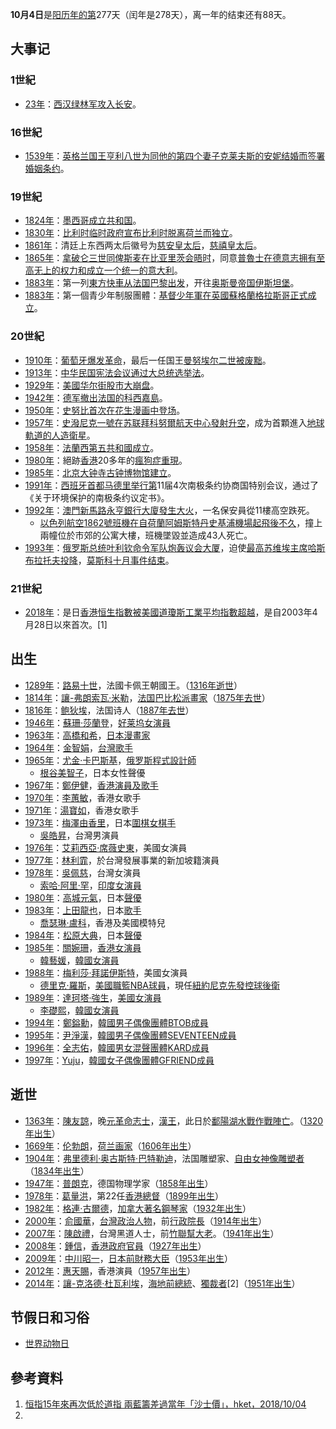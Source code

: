 **10月4日**是[阳历年的第](../Page/阳历.md "wikilink")277天（闰年是278天），离一年的结束还有88天。

## 大事记

### 1世紀

  - [23年](../Page/23年.md "wikilink")：[西汉](../Page/西汉.md "wikilink")[绿林军攻入](../Page/绿林.md "wikilink")[长安](../Page/长安.md "wikilink")。

### 16世紀

  - [1539年](../Page/1539年.md "wikilink")：[英格兰国王](../Page/英格兰.md "wikilink")[亨利八世为同他的第四个妻子克莱夫斯的安妮结婚而签署](../Page/亨利八世.md "wikilink")[婚姻条约](../Page/婚姻条约.md "wikilink")。

### 19世紀

  - [1824年](../Page/1824年.md "wikilink")：[墨西哥成立共和国](../Page/墨西哥.md "wikilink")。
  - [1830年](../Page/1830年.md "wikilink")：[比利时临时政府宣布比利时脱离](../Page/比利时.md "wikilink")[荷兰而](../Page/荷兰.md "wikilink")[独立](../Page/比利時獨立.md "wikilink")。
  - [1861年](../Page/1861年.md "wikilink")：清廷上东西两太后徽号为[慈安皇太后](../Page/慈安太后.md "wikilink")，[慈禧皇太后](../Page/慈禧太后.md "wikilink")。
  - [1865年](../Page/1865年.md "wikilink")：[拿破仑三世同](../Page/拿破仑三世.md "wikilink")[俾斯麦在](../Page/奥托·冯·俾斯麦.md "wikilink")[比亚里茨会晤时](../Page/比亚里茨.md "wikilink")，同意[普魯士在德意志拥有至高无上的权力和成立一个统一的](../Page/普魯士.md "wikilink")[意大利](../Page/意大利.md "wikilink")。
  - [1883年](../Page/1883年.md "wikilink")：第一列[東方快車从](../Page/東方快車.md "wikilink")[法国](../Page/法国.md "wikilink")[巴黎出发](../Page/巴黎.md "wikilink")，开往[奥斯曼帝国](../Page/奥斯曼帝国.md "wikilink")[伊斯坦堡](../Page/伊斯坦堡.md "wikilink")。
  - [1883年](../Page/1883年.md "wikilink")：第一個青少年制服團體：[基督少年軍在英國蘇格蘭格拉斯哥正式成立](../Page/基督少年軍.md "wikilink")。

### 20世紀

  - [1910年](../Page/1910年.md "wikilink")：[葡萄牙爆发革命](../Page/葡萄牙.md "wikilink")，最后一任国王[曼努埃尔二世被废黜](../Page/曼努埃尔二世_\(葡萄牙\).md "wikilink")。
  - [1913年](../Page/1913年.md "wikilink")：[中华民国宪法会议通过大总统选举法](../Page/中华民国宪法会议.md "wikilink")。
  - [1929年](../Page/1929年.md "wikilink")：[美國](../Page/美國.md "wikilink")[华尔街股市大崩盘](../Page/华尔街.md "wikilink")。
  - [1942年](../Page/1942年.md "wikilink")：[德军撤出](../Page/德军.md "wikilink")[法国的](../Page/法国.md "wikilink")[科西嘉島](../Page/科西嘉島.md "wikilink")。
  - [1950年](../Page/1950年.md "wikilink")：[史努比首次在](../Page/史努比.md "wikilink")[花生漫画中登场](../Page/花生漫画.md "wikilink")。
  - [1957年](../Page/1957年.md "wikilink")：[史潑尼克一號在](../Page/史潑尼克一號.md "wikilink")[苏联](../Page/苏联.md "wikilink")[拜科努爾航天中心發射升空](../Page/拜科努爾航天中心.md "wikilink")，成为首顆進入[地球軌道的](../Page/地球軌道.md "wikilink")[人造衛星](../Page/人造衛星.md "wikilink")。
  - [1958年](../Page/1958年.md "wikilink")：[法蘭西第五共和國成立](../Page/法蘭西第五共和國.md "wikilink")。
  - [1980年](../Page/1980年.md "wikilink")：絕跡[香港](../Page/香港.md "wikilink")20多年的[瘋狗症重現](../Page/瘋狗症.md "wikilink")。
  - [1985年](../Page/1985年.md "wikilink")：[北京](../Page/北京.md "wikilink")[大钟寺古钟博物馆建立](../Page/大钟寺.md "wikilink")。
  - [1991年](../Page/1991年.md "wikilink")：[西班牙首都](../Page/西班牙.md "wikilink")[马德里举行第](../Page/马德里.md "wikilink")11届4次南极条约协商国特别会议，通过了《关于环境保护的南极条约议定书》。
  - [1992年](../Page/1992年.md "wikilink")：[澳門](../Page/澳門.md "wikilink")[新馬路](../Page/亞美打利庇盧大馬路.md "wikilink")[永亨銀行大廈發生大火](../Page/澳門永亨銀行大廈.md "wikilink")，一名保安員從11樓高空跌死。
      - [以色列航空](../Page/以色列航空.md "wikilink")[1862號班機在自](../Page/以色列航空1862號班機空難.md "wikilink")[荷蘭](../Page/荷蘭.md "wikilink")[阿姆斯特丹](../Page/阿姆斯特丹.md "wikilink")[史基浦機場起飛後不久](../Page/史基浦機場.md "wikilink")，撞上兩幢位於市郊的公寓大樓，班機墜毀並造成43人死亡。
  - [1993年](../Page/1993年.md "wikilink")：[俄罗斯总统](../Page/俄罗斯总统.md "wikilink")[叶利钦命令军队炮轰](../Page/鲍里斯·叶利钦.md "wikilink")[议会大厦](../Page/白宫_\(莫斯科\).md "wikilink")，迫使[最高苏维埃主席](../Page/俄罗斯联邦最高苏维埃.md "wikilink")[哈斯布拉托夫投降](../Page/鲁斯兰·伊姆拉诺维奇·哈斯布拉托夫.md "wikilink")，[莫斯科十月事件结束](../Page/莫斯科十月事件.md "wikilink")。

### 21世紀

  - [2018年](../Page/2018年.md "wikilink")：是日[香港](../Page/香港.md "wikilink")[恒生指數被](../Page/恒生指數.md "wikilink")[美國](../Page/美國.md "wikilink")[道瓊斯工業平均指數超越](../Page/道瓊斯工業平均指數.md "wikilink")，是自2003年4月28日以來首次。\[1\]

## 出生

  - [1289年](../Page/1289年.md "wikilink")：[路易十世](../Page/路易十世_\(法蘭西\).md "wikilink")，法國卡佩王朝國王。（[1316年逝世](../Page/1316年.md "wikilink")）
  - [1814年](../Page/1814年.md "wikilink")：[讓-弗朗索瓦·米勒](../Page/讓-弗朗索瓦·米勒.md "wikilink")，[法国](../Page/法国.md "wikilink")[巴比松派畫家](../Page/巴比松派.md "wikilink")（[1875年去世](../Page/1875年.md "wikilink")）
  - [1816年](../Page/1816年.md "wikilink")：[鲍狄埃](../Page/欧仁·鲍狄埃.md "wikilink")，法国诗人（[1887年去世](../Page/1887年.md "wikilink")）
  - [1946年](../Page/1946年.md "wikilink")：[蘇珊·莎蘭登](../Page/蘇珊·莎蘭登.md "wikilink")，[好莱坞女演員](../Page/好莱坞.md "wikilink")
  - [1963年](../Page/1963年.md "wikilink")：[高橋和希](../Page/高橋和希.md "wikilink")，[日本漫畫家](../Page/日本.md "wikilink")
  - [1964年](../Page/1964年.md "wikilink")：[金智娟](../Page/金智娟.md "wikilink")，[台灣歌手](../Page/台灣歌手.md "wikilink")
  - [1965年](../Page/1965年.md "wikilink")：[尤金·卡巴斯基](../Page/尤金·卡巴斯基.md "wikilink")，[俄罗斯](../Page/俄罗斯.md "wikilink")[程式設計師](../Page/程序员.md "wikilink")
      - [根谷美智子](../Page/根谷美智子.md "wikilink")，日本女性聲優
  - [1967年](../Page/1967年.md "wikilink")：[鄭伊健](../Page/鄭伊健.md "wikilink")，[香港演員及歌手](../Page/香港.md "wikilink")
  - [1970年](../Page/1970年.md "wikilink")：[李蕙敏](../Page/李蕙敏.md "wikilink")，香港女歌手
  - [1971年](../Page/1971年.md "wikilink")：[湯寶如](../Page/湯寶如.md "wikilink")，香港女歌手
  - [1973年](../Page/1973年.md "wikilink")：[梅澤由香里](../Page/梅澤由香里.md "wikilink")，日本[圍棋女棋手](../Page/圍棋.md "wikilink")
      - [吳皓昇](../Page/吳皓昇.md "wikilink")，台灣男演員
  - [1976年](../Page/1976年.md "wikilink")：[艾莉西亞·席薇史東](../Page/艾莉西亞·席薇史東.md "wikilink")，美國女演員
  - [1977年](../Page/1977年.md "wikilink")：[林利霏](../Page/林利霏.md "wikilink")，於台灣發展事業的新加坡籍演員
  - [1978年](../Page/1978年.md "wikilink")：[吳佩慈](../Page/吳佩慈.md "wikilink")，台灣女演員
      - [索哈·阿里·罕](../Page/索哈·阿里·罕.md "wikilink")，[印度女演員](../Page/印度.md "wikilink")
  - [1980年](../Page/1980年.md "wikilink")：[高城元氣](../Page/高城元氣.md "wikilink")，日本[聲優](../Page/聲優.md "wikilink")
  - [1983年](../Page/1983年.md "wikilink")：[上田龍也](../Page/上田龍也.md "wikilink")，日本[歌手](../Page/歌手.md "wikilink")
      - [喬瑟琳·盧科](../Page/喬瑟琳·盧科.md "wikilink")，香港及美國模特兒
  - [1984年](../Page/1984年.md "wikilink")：[松原大典](../Page/松原大典.md "wikilink")，日本[聲優](../Page/聲優.md "wikilink")
  - [1985年](../Page/1985年.md "wikilink")：[關婉珊](../Page/關婉珊.md "wikilink")，[香港女演員](../Page/香港.md "wikilink")
      - [韓藝媛](../Page/韓藝媛.md "wikilink")，[韓國女演員](../Page/韓國.md "wikilink")
  - [1988年](../Page/1988年.md "wikilink")：[梅利莎·拜諾伊斯特](../Page/梅利莎·拜諾伊斯特.md "wikilink")，美國女演員
      - [德里克·羅斯](../Page/德里克·羅斯.md "wikilink")，[美國職籃](../Page/美國職籃.md "wikilink")[NBA球員](../Page/NBA.md "wikilink")，現任[紐約尼克先發](../Page/紐約尼克.md "wikilink")[控球後衛](../Page/控球後衛.md "wikilink")
  - [1989年](../Page/1989年.md "wikilink")：[達珂塔·強生](../Page/達珂塔·強生.md "wikilink")，[美國女演員](../Page/美國.md "wikilink")
      - [李礎熙](../Page/李礎熙.md "wikilink")，[韓國女演員](../Page/韓國.md "wikilink")
  - [1994年](../Page/1994年.md "wikilink")：[鄭鎰勳](../Page/鄭鎰勳.md "wikilink")，[韓國男子偶像團體](../Page/韓國.md "wikilink")[BTOB成員](../Page/BTOB.md "wikilink")
  - [1995年](../Page/1995年.md "wikilink")：[尹淨漢](../Page/尹淨漢.md "wikilink")，[韓國男子偶像團體](../Page/韓國.md "wikilink")[SEVENTEEN成員](../Page/Seventeen_\(組合\).md "wikilink")
  - [1996年](../Page/1996年.md "wikilink")：[全志佑](../Page/全志佑.md "wikilink")，[韓國男女混聲團體](../Page/韓國.md "wikilink")[KARD成員](../Page/KARD.md "wikilink")
  - [1997年](../Page/1997年.md "wikilink")：[Yuju](../Page/Yuju.md "wikilink")，[韓國女子偶像團體](../Page/韓國.md "wikilink")[GFRIEND成員](../Page/GFRIEND.md "wikilink")

## 逝世

  - [1363年](../Page/1363年.md "wikilink")：[陳友諒](../Page/陳友諒.md "wikilink")，晚[元革命志士](../Page/元朝.md "wikilink")，[漢王](../Page/漢王.md "wikilink")，此日於[鄱陽湖水戰作戰陣亡](../Page/鄱陽湖水戰.md "wikilink")。（[1320年出生](../Page/1320年.md "wikilink")）
  - [1669年](../Page/1669年.md "wikilink")：[伦勃朗](../Page/伦勃朗.md "wikilink")，[荷兰画家](../Page/荷兰.md "wikilink")（[1606年出生](../Page/1606年.md "wikilink")）
  - [1904年](../Page/1904年.md "wikilink")：[弗里德利·奥古斯特·巴特勒迪](../Page/弗里德利·奥古斯特·巴特勒迪.md "wikilink")，法国雕塑家、[自由女神像雕塑者](../Page/自由女神像.md "wikilink")（[1834年出生](../Page/1834年.md "wikilink")）
  - [1947年](../Page/1947年.md "wikilink")：[普朗克](../Page/普朗克.md "wikilink")，德国物理学家（[1858年出生](../Page/1858年.md "wikilink")）
  - [1978年](../Page/1978年.md "wikilink")：[葛量洪](../Page/葛量洪.md "wikilink")，第22任[香港總督](../Page/香港總督.md "wikilink")（[1899年出生](../Page/1899年.md "wikilink")）
  - [1982年](../Page/1982年.md "wikilink")：[格連·古爾德](../Page/格連·古爾德.md "wikilink")，[加拿大著名](../Page/加拿大.md "wikilink")[鋼琴家](../Page/钢琴家.md "wikilink")（[1932年出生](../Page/1932年.md "wikilink")）
  - [2000年](../Page/2000年.md "wikilink")：[俞國華](../Page/俞國華.md "wikilink")，[台灣政治人物](../Page/台灣.md "wikilink")，前[行政院長](../Page/行政院院長.md "wikilink")（[1914年出生](../Page/1914年.md "wikilink")）
  - [2007年](../Page/2007年.md "wikilink")：[陳啟禮](../Page/陳啟禮.md "wikilink")，台灣黑道人士，前[竹聯幫大老](../Page/竹聯幫.md "wikilink")。（[1941年出生](../Page/1941年.md "wikilink")）
  - [2008年](../Page/2008年.md "wikilink")：[鍾信](../Page/鍾信.md "wikilink")，[香港政府官員](../Page/香港.md "wikilink")（[1927年出生](../Page/1927年.md "wikilink")）
  - [2009年](../Page/2009年.md "wikilink")：[中川昭一](../Page/中川昭一.md "wikilink")，[日本前財務大臣](../Page/日本.md "wikilink")（[1953年出生](../Page/1953年.md "wikilink")）
  - [2012年](../Page/2012年.md "wikilink")：[惠天賜](../Page/惠天賜.md "wikilink")，香港演員（[1957年出生](../Page/1957年.md "wikilink")）
  - [2014年](../Page/2014年.md "wikilink")：[讓-克洛德·杜瓦利埃](../Page/讓-克洛德·杜瓦利埃.md "wikilink")，[海地前](../Page/海地.md "wikilink")[總統](../Page/海地國家元首列表.md "wikilink")、[獨裁者](../Page/獨裁者.md "wikilink")\[2\]（[1951年出生](../Page/1951年.md "wikilink")）

## 节假日和习俗

  - [世界动物日](../Page/世界动物日.md "wikilink")

## 參考資料

1.  [恒指15年來再次低於道指
    兩藍籌差過當年「沙士價」，hket，2018/10/04](https://invest.hket.com/article/2175457/%E6%81%92%E6%8C%8715%E5%B9%B4%E4%BE%86%E5%86%8D%E6%AC%A1%E4%BD%8E%E6%96%BC%E9%81%93%E6%8C%87%20%20%20%E5%85%A9%E8%97%8D%E7%B1%8C%E5%B7%AE%E9%81%8E%E7%95%B6%E5%B9%B4%E3%80%8C%E6%B2%99%E5%A3%AB%E5%83%B9%E3%80%8D)
2.